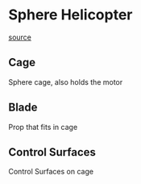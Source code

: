 # Sphere Helicopter
[source](https://www.youtube.com/watch?v=pF0uLnMoQZA)

## Cage

Sphere cage, also holds the motor

## Blade

Prop that fits in cage

## Control Surfaces

Control Surfaces on cage